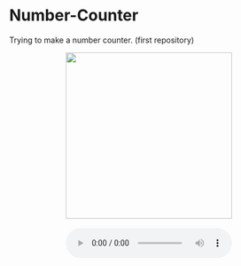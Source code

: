 # Number-Counter
Trying to make a number counter. (first repository) 


<!DOCTYPE html>

<html>

<head>
<title> Number Counter </title>


<script>
<!--

var longNumber = "0123456789";
var imageCount = 10;
var imgArray = new Array(imageCount);
var audioCount = 10;
var audArray = new Array(audioCount);
var index = 0;
var sleepTime = 2000;



function startUp()
{
  imgArray[0] = new Image;
  imgArray[0].src = "./images/number0.png";
  imgArray[1] = new Image;
  imgArray[1].src = "./images/number1.png";
  imgArray[2] = new Image;
  imgArray[2].src = "./images/number2.png";
  imgArray[3] = new Image;
  imgArray[3].src = "./images/number3.png";
  imgArray[4] = new Image;
  imgArray[4].src = "./images/number4.png";
  imgArray[5] = new Image;
  imgArray[5].src = "./images/number5.png";
  imgArray[6] = new Image;
  imgArray[6].src = "./images/number6.png";
  imgArray[7] = new Image;
  imgArray[7].src = "./images/number7.png";
  imgArray[8] = new Image;
  imgArray[8].src = "./images/number8.png";
  imgArray[9] = new Image;
  imgArray[9].src = "./images/number9.png";

  audArray[0] = new Audio;
  audArray[0].src = "./audio/0.wav";
  audArray[1] = new Audio;
  audArray[1].src = "./audio/1.wav";
  audArray[2] = new Audio;
  audArray[2].src = "./audio/2.wav";
  audArray[3] = new Audio;
  audArray[3].src = "./audio/3.wav";
  audArray[4] = new Audio;
  audArray[4].src = "./audio/4.wav";
  audArray[5] = new Audio;
  audArray[5].src = "./audio/5.wav";
  audArray[6] = new Audio;
  audArray[6].src = "./audio/6.wav";
  audArray[7] = new Audio;
  audArray[7].src = "./audio/7.wav";
  audArray[8] = new Audio;
  audArray[8].src = "./audio/8.wav";
  audArray[9] = new Audio;
  audArray[9].src = "./audio/9.wav";


  select();
  return;
}

-->
</script>

</head>

<body onLoad="startUp()" onLoad="startUp2()">


<center>
<img name="showcase" src="./images/number0.png" width="300px">
</center>

<br>
<center>
<audio controls>
  <source src="./audio/0.wav" type="audio/mpeg">
Your browser does not support the audio element.
</audio>
</center>

</body>

</html>
